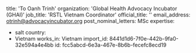 title: 'To Oanh Trinh'
organization: 'Global Health Advocacy Incubator (GHAI)'
job_title: 'RSTL Vietnam Coordinator'
official_title: ''
email_address: otrinh@advocacyincubator.org
post_nominal_letters: MSc
expertise:
  - salt
country:
  - Vietnam
works_in: Vietnam
import_id: 8441d1d6-7f0e-442b-9fa0-32e594a4e4bb
id: fcc5abcd-6e3a-467e-8b6b-fecefc8ecd19
